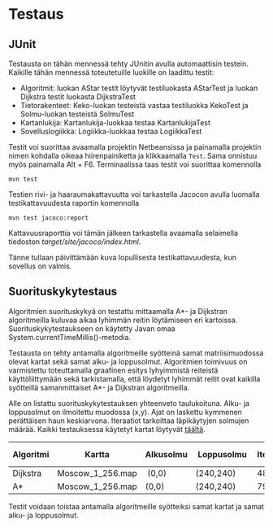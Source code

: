 # Testaus

## JUnit

Testausta on tähän mennessä tehty JUnitin avulla automaattisin testein. Kaikille tähän mennessä toteutetuille luokille on laadittu testit:
- Algoritmit: luokan AStar testit löytyvät testiluokasta AStarTest ja luokan Dijkstra testit luokasta DijkstraTest
- Tietorakenteet: Keko-luokan testeistä vastaa testiluokka KekoTest ja Solmu-luokan testeistä SolmuTest
- Kartanlukija: Kartanlukija-luokkaa testaa KartanlukijaTest
- Sovelluslogiikka: Logiikka-luokkaa testaa LogiikkaTest

Testit voi suorittaa avaamalla projektin Netbeansissa ja painamalla projektin nimen kohdalla oikeaa hiirenpainiketta ja klikkaamalla `Test`. Sama onnistuu myös painamalla Alt + F6. Terminaalissa taas testit voi suorittaa komennolla
```
mvn test
```
Testien rivi- ja haaraumakattavuutta voi tarkastella Jacocon avulla luomalla testikattavuudesta raportin komennolla
```
mvn test jacoco:report
```
Kattavuusraporttia voi tämän jälkeen tarkastella avaamalla selaimella tiedoston _target/site/jacoco/index.html_.

Tänne tullaan päivittämään kuva lopullisesta testikattavuudesta, kun sovellus on valmis.

## Suorituskykytestaus

Algoritmien suorituskykyä on testattu mittaamalla A*- ja Dijkstran algoritmeilla kuluvaa aikaa lyhimmän reitin löytämiseen eri kartoissa. Suorituskykytestaukseen on käytetty Javan omaa System.currentTimeMillis()-metodia. 

Testausta on tehty antamalla algoritmeille syötteinä samat matriisimuodossa olevat kartat sekä samat alku- ja loppusolmut. Algoritmien toimivuus on varmistettu toteuttamalla graafinen esitys lyhyimmistä reiteistä käyttöliittymään sekä tarkistamalla, että löydetyt lyhimmät reitit ovat kaikilla syötteillä samanmittaiset A*- ja Dijkstran algoritmeilla.

Alle on listattu suorituskykytestauksen yhteenveto taulukoituna. Alku- ja loppusolmut on ilmoitettu muodossa (x,y). Ajat on laskettu kymmenen perättäisen haun keskiarvona. Iteraatiot tarkoittaa läpikäytyjen solmujen määrää. Kaikki testauksessa käytetyt kartat löytyvät [täältä](https://movingai.com/benchmarks/street/index.html).

| Algoritmi  | Kartta  | Alkusolmu | Loppusolmu | Iteraatiot  | Lyhin reitti | Aika (ms) |
|---------------|-------------|------|---------|-----------|-----------|---------|
| Dijkstra | Moscow_1_256.map | (0,0) | (240,240) | 48585 | 348,78 | 24,3 |
| A* | Moscow_1_256.map | (0,0) | (240,240) | 7903 | 348,78 | 4,2 |

Testit voidaan toistaa antamalla algoritmeille syötteiksi samat kartat ja samat alku- ja loppusolmut.
